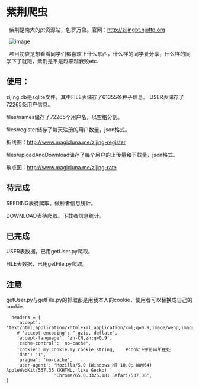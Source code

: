 # 紫荆爬虫 
   紫荆是南大的pt资源站，包罗万象。官网：http://zijingbt.njuftp.org
   
   ![image](https://github.com/luna0607/zijing/tree/master/imgs/紫荆首页.png)
   
   项目初衷是想看看同学们都喜欢下什么东西，什么样的同学爱分享，什么样的同学下了就跑，紫荆是不是越来越衰败etc.
 
   ## 使用：
   zijing.db是sqlite文件，其中FILE表储存了61355条种子信息。
   USER表储存了72265条用户信息。
   
   files/names储存了72265个用户名，以空格分割。
   
   files/register储存了每天注册的用户数量，json格式。
   
   折线图：http://www.magicluna.me/zijing-register
   
   files/uploadAndDownload储存了每个用户的上传量和下载量，json格式。
   
   散点图：http://www.magicluna.me/zijing-rate
   
   ## 待完成
   SEEDING表待爬取。做种者信息统计。
   
   DOWNLOAD表待爬取。下载者信息统计。
   
   ## 已完成
   
   USER表数据，已用getUser.py爬取。
   
   FILE表数据，已用getFile.py爬取。
   
   ## 注意
   
  getUser.py与getFile.py的抓取都是用我本人的cookie，使用者可以替换成自己的cookie.
  
      headers = {
        'accept': 'text/html,application/xhtml+xml,application/xml;q=0.9,image/webp,image/apng,*/*;q=0.8',
        # 'accept-encoding': " gzip, deflate",
        'accept-language': 'zh-CN,zh;q=0.9',
        'cache-control': 'no-cache',
        'cookie': my_cookie.my_cookie_string,    #cookie字符串所在处
        'dnt': '1',
        'pragma': 'no-cache',
        'user-agent': 'Mozilla/5.0 (Windows NT 10.0; WOW64) AppleWebKit/537.36 (KHTML, like Gecko) '
                      'Chrome/65.0.3325.181 Safari/537.36',
    }
